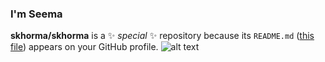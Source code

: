 ### I'm Seema

**skhorma/skhorma** is a ✨ _special_ ✨ repository because its `README.md` ([this file](https://upload.wikimedia.org/wikipedia/commons/9/9b/Gustav_chocolate.jpg)) appears on your GitHub profile.
![alt text](https://upload.wikimedia.org/wikipedia/commons/9/9b/Gustav_chocolate.jpg "Logo Title Text 1")

